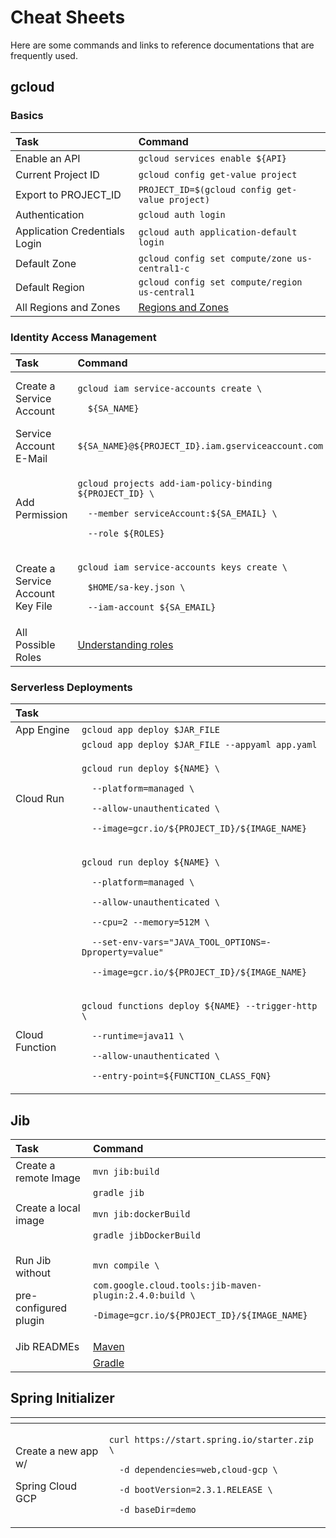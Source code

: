 # Cheat Sheets

Here are some  commands and links to reference documentations that are frequently used.

## gcloud

### Basics

| Task | Command |
| :--- | :--- |
| Enable an API | `gcloud services enable ${API}` |
| Current Project ID | `gcloud config get-value project` |
| Export to PROJECT\_ID | `PROJECT_ID=$(gcloud config get-value project)` |
| Authentication | `gcloud auth login` |
| Application Credentials Login | `gcloud auth application-default login` |
| Default Zone | `gcloud config set compute/zone us-central1-c` |
| Default Region | `gcloud config set compute/region us-central1` |
| All Regions and Zones | [Regions and Zones](https://cloud.google.com/compute/docs/regions-zones) |

### Identity Access Management

<table>
  <thead>
    <tr>
      <th style="text-align:left">Task</th>
      <th style="text-align:left">Command</th>
    </tr>
  </thead>
  <tbody>
    <tr>
      <td style="text-align:left">Create a Service Account</td>
      <td style="text-align:left">
        <p><code>gcloud iam service-accounts create \</code>
        </p>
        <p><code>  ${SA_NAME}</code>
        </p>
      </td>
    </tr>
    <tr>
      <td style="text-align:left">Service Account E-Mail</td>
      <td style="text-align:left"><code>${SA_NAME}@${PROJECT_ID}.iam.gserviceaccount.com</code>
      </td>
    </tr>
    <tr>
      <td style="text-align:left">Add Permission</td>
      <td style="text-align:left">
        <p><code>gcloud projects add-iam-policy-binding ${PROJECT_ID} \</code>
        </p>
        <p><code>  --member serviceAccount:${SA_EMAIL} \</code>
        </p>
        <p><code>  --role ${ROLES}</code>
        </p>
      </td>
    </tr>
    <tr>
      <td style="text-align:left">Create a Service Account Key File</td>
      <td style="text-align:left">
        <p><code>gcloud iam service-accounts keys create \</code>
        </p>
        <p><code>  $HOME/sa-key.json \</code>
        </p>
        <p><code>  --iam-account ${SA_EMAIL}</code>
        </p>
      </td>
    </tr>
    <tr>
      <td style="text-align:left">All Possible Roles</td>
      <td style="text-align:left"><a href="https://cloud.google.com/iam/docs/understanding-roles">Understanding roles</a>
      </td>
    </tr>
  </tbody>
</table>

### Serverless Deployments

<table>
  <thead>
    <tr>
      <th style="text-align:left">Task</th>
      <th style="text-align:left"></th>
    </tr>
  </thead>
  <tbody>
    <tr>
      <td style="text-align:left">App Engine</td>
      <td style="text-align:left"><code>gcloud app deploy $JAR_FILE</code>
      </td>
    </tr>
    <tr>
      <td style="text-align:left"></td>
      <td style="text-align:left"><code>gcloud app deploy $JAR_FILE --appyaml app.yaml</code>
      </td>
    </tr>
    <tr>
      <td style="text-align:left">Cloud Run</td>
      <td style="text-align:left">
        <p><code>gcloud run deploy ${NAME} \</code>
        </p>
        <p><code>  --platform=managed \</code>
        </p>
        <p><code>  --allow-unauthenticated \</code>
        </p>
        <p><code>  --image=gcr.io/${PROJECT_ID}/${IMAGE_NAME}</code>
        </p>
      </td>
    </tr>
    <tr>
      <td style="text-align:left"></td>
      <td style="text-align:left">
        <p><code>gcloud run deploy ${NAME} \</code>
        </p>
        <p><code>  --platform=managed \</code>
        </p>
        <p><code>  --allow-unauthenticated \</code>
        </p>
        <p><code>  --cpu=2 --memory=512M \</code>
        </p>
        <p><code>  --set-env-vars=&quot;JAVA_TOOL_OPTIONS=-Dproperty=value&quot;</code>
        </p>
        <p><code>  --image=gcr.io/${PROJECT_ID}/${IMAGE_NAME}</code>
        </p>
      </td>
    </tr>
    <tr>
      <td style="text-align:left">Cloud Function</td>
      <td style="text-align:left">
        <p><code>gcloud functions deploy ${NAME} --trigger-http \</code>
        </p>
        <p><code>  --runtime=java11 \</code>
        </p>
        <p><code>  --allow-unauthenticated \</code>
        </p>
        <p><code>  --entry-point=${FUNCTION_CLASS_FQN}</code>
        </p>
      </td>
    </tr>
  </tbody>
</table>

## Jib

<table>
  <thead>
    <tr>
      <th style="text-align:left">Task</th>
      <th style="text-align:left">Command</th>
    </tr>
  </thead>
  <tbody>
    <tr>
      <td style="text-align:left">Create a remote Image</td>
      <td style="text-align:left"><code>mvn jib:build</code>
      </td>
    </tr>
    <tr>
      <td style="text-align:left"></td>
      <td style="text-align:left"><code>gradle jib</code>
      </td>
    </tr>
    <tr>
      <td style="text-align:left">Create a local image</td>
      <td style="text-align:left"><code>mvn jib:dockerBuild</code>
      </td>
    </tr>
    <tr>
      <td style="text-align:left"></td>
      <td style="text-align:left"><code>gradle jibDockerBuild</code>
      </td>
    </tr>
    <tr>
      <td style="text-align:left">
        <p>Run Jib without</p>
        <p>pre-configured plugin</p>
      </td>
      <td style="text-align:left">
        <p><code>mvn compile \</code>
        </p>
        <p><code>com.google.cloud.tools:jib-maven-plugin:2.4.0:build \</code>
        </p>
        <p><code>-Dimage=gcr.io/${PROJECT_ID}/${IMAGE_NAME}</code>
        </p>
      </td>
    </tr>
    <tr>
      <td style="text-align:left">Jib READMEs</td>
      <td style="text-align:left"><a href="https://github.com/GoogleContainerTools/jib/tree/master/jib-maven-plugin">Maven</a>
      </td>
    </tr>
    <tr>
      <td style="text-align:left"></td>
      <td style="text-align:left"><a href="https://github.com/GoogleContainerTools/jib/tree/master/jib-gradle-plugin">Gradle</a>
      </td>
    </tr>
  </tbody>
</table>

## Spring Initializer

<table>
  <thead>
    <tr>
      <th style="text-align:left"></th>
      <th style="text-align:left"></th>
    </tr>
  </thead>
  <tbody>
    <tr>
      <td style="text-align:left">
        <p>Create a new app w/</p>
        <p>Spring Cloud GCP</p>
      </td>
      <td style="text-align:left">
        <p><code>curl https://start.spring.io/starter.zip  \</code>
        </p>
        <p><code>  -d dependencies=web,cloud-gcp \</code>
        </p>
        <p><code>  -d bootVersion=2.3.1.RELEASE \</code>
        </p>
        <p><code>  -d baseDir=demo</code>
        </p>
      </td>
    </tr>
  </tbody>
</table>

```bash

```


